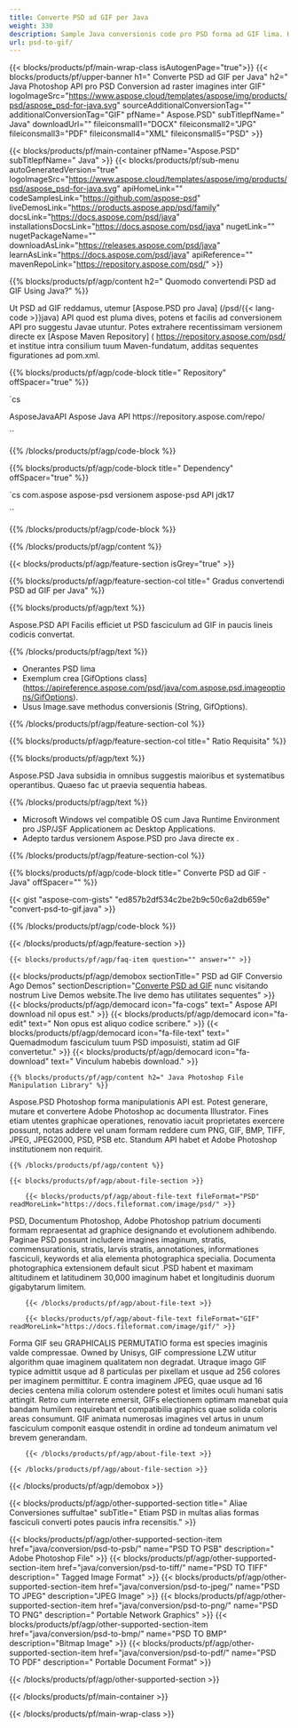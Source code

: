 ```yaml
---
title: Converte PSD ad GIF per Java
weight: 330
description: Sample Java conversionis code pro PSD forma ad GIF lima. Hoc exemplo utere codice ad PSD ad GIF convertendi intra quamlibet Telam vel Desktop Java in applicatione subnixa.
url: psd-to-gif/
---
```


{{< blocks/products/pf/main-wrap-class isAutogenPage="true">}}
{{< blocks/products/pf/upper-banner h1=" Converte PSD ad GIF per Java" h2=" Java Photoshop API pro PSD Conversion ad raster imagines inter GIF" logoImageSrc="https://www.aspose.cloud/templates/aspose/img/products/psd/aspose_psd-for-java.svg" sourceAdditionalConversionTag="" additionalConversionTag="GIF" pfName=" Aspose.PSD" subTitlepfName=" Java" downloadUrl="" fileiconsmall1="DOCX" fileiconsmall2="JPG" fileiconsmall3="PDF" fileiconsmall4="XML" fileiconsmall5="PSD" >}}

{{< blocks/products/pf/main-container pfName="Aspose.PSD" subTitlepfName=" Java" >}}
{{< blocks/products/pf/sub-menu autoGeneratedVersion="true" logoImageSrc="https://www.aspose.cloud/templates/aspose/img/products/psd/aspose_psd-for-java.svg" apiHomeLink="" codeSamplesLink="https://github.com/aspose-psd" liveDemosLink="https://products.aspose.app/psd/family" docsLink="https://docs.aspose.com/psd/java" installationsDocsLink="https://docs.aspose.com/psd/java" nugetLink="" nugetPackageName="" downloadAsLink="https://releases.aspose.com/psd/java" learnAsLink="https://docs.aspose.com/psd/java" apiReference="" mavenRepoLink="https://repository.aspose.com/psd/" >}}

{{% blocks/products/pf/agp/content h2=" Quomodo convertendi PSD ad GIF Using Java?" %}}

 Ut PSD ad GIF reddamus, utemur
 [Aspose.PSD pro Java] (/psd/{{< lang-code >}}java)
 API quod est pluma dives, potens et facilis ad conversionem API pro suggestu Javae utuntur. Potes extrahere recentissimam versionem directe ex
 [Aspose Maven Repository] ( https://repository.aspose.com/psd/
 et institue intra consilium tuum Maven-fundatum, additas sequentes figurationes ad pom.xml.

{{% blocks/products/pf/agp/code-block title=" Repository" offSpacer="true" %}}

`cs

<repository>
<id>AsposeJavaAPI</id>
<name>Aspose Java API</name>
<url> https://repository.aspose.com/repo/</url>
</repository>

``

{{% /blocks/products/pf/agp/code-block %}}

{{% blocks/products/pf/agp/code-block title=" Dependency" offSpacer="true" %}}

`cs
<dependency>
<groupId>com.aspose</groupId>
<artifactId>aspose-psd</artifactId>
<version> versionem aspose-psd API</version>
<classifier>jdk17</classifier>
</dependency>

``

{{% /blocks/products/pf/agp/code-block %}}

{{% /blocks/products/pf/agp/content %}}

{{< blocks/products/pf/agp/feature-section isGrey="true" >}}

{{% blocks/products/pf/agp/feature-section-col title=" Gradus convertendi PSD ad GIF per Java" %}}

{{% blocks/products/pf/agp/text %}}

 Aspose.PSD API Facilis efficiet ut PSD fasciculum ad GIF in paucis lineis codicis convertat.

{{% /blocks/products/pf/agp/text %}}

- Onerantes PSD lima
- Exemplum crea [GifOptions class] (https://apireference.aspose.com/psd/java/com.aspose.psd.imageoptions/GifOptions).
- Usus Image.save methodus conversionis (String, GifOptions).

{{% /blocks/products/pf/agp/feature-section-col %}}

{{% blocks/products/pf/agp/feature-section-col title=" Ratio Requisita" %}}

{{% blocks/products/pf/agp/text %}}

 Aspose.PSD Java subsidia in omnibus suggestis maioribus et systematibus operantibus. Quaeso fac ut praevia sequentia habeas.

{{% /blocks/products/pf/agp/text %}}

- Microsoft Windows vel compatible OS cum Java Runtime Environment pro JSP/JSF Applicationem ac Desktop Applications.
- Adepto tardus versionem Aspose.PSD pro Java directe ex
 .

{{% /blocks/products/pf/agp/feature-section-col %}}

{{% blocks/products/pf/agp/code-block title=" Converte PSD ad GIF - Java" offSpacer="" %}}

{{< gist "aspose-com-gists" "ed857b2df534c2be2b9c50c6a2db659e" "convert-psd-to-gif.java" >}}

{{% /blocks/products/pf/agp/code-block %}}

{{< /blocks/products/pf/agp/feature-section >}}

    {{< blocks/products/pf/agp/faq-item question="" answer="" >}}
 

<!-- aboutfile Starts -->

{{< blocks/products/pf/agp/demobox sectionTitle=" PSD ad GIF Conversio Ago Demos" sectionDescription="[Converte PSD ad GIF](https://products.aspose.app/psd/conversion/psd-to-gif) nunc visitando nostrum Live Demos website.The live demo has utilitates sequentes" >}}
        {{< blocks/products/pf/agp/democard icon="fa-cogs" text=" Aspose API download nil opus est." >}}
        {{< blocks/products/pf/agp/democard icon="fa-edit" text=" Non opus est aliquo codice scribere." >}}
        {{< blocks/products/pf/agp/democard icon="fa-file-text" text=" Quemadmodum fasciculum tuum PSD imposuisti, statim ad GIF convertetur." >}}
        {{< blocks/products/pf/agp/democard icon="fa-download" text=" Vinculum habebis download." >}}

    {{% blocks/products/pf/agp/content h2=" Java Photoshop File Manipulation Library" %}}

 Aspose.PSD Photoshop forma manipulationis API est. Potest generare, mutare et convertere Adobe Photoshop ac documenta Illustrator. Fines etiam utentes graphicae operationes, renovatio iacuit proprietates exercere possunt, notas addere vel unam formam reddere cum PNG, GIF, BMP, TIFF, JPEG, JPEG2000, PSD, PSB etc. Standum API habet et Adobe Photoshop institutionem non requirit.



    {{% /blocks/products/pf/agp/content %}}

    {{< blocks/products/pf/agp/about-file-section >}}

        {{< blocks/products/pf/agp/about-file-text fileFormat="PSD" readMoreLink="https://docs.fileformat.com/image/psd/" >}}

PSD, Documentum Photoshop, Adobe Photoshop patrium documenti formam repraesentat ad graphice designando et evolutionem adhibendo. Paginae PSD possunt includere imagines imaginum, stratis, commensurationis, stratis, larvis stratis, annotationes, informationes fasciculi, keywords et alia elementa photographica specialia. Documenta photographica extensionem default sicut .PSD habent et maximam altitudinem et latitudinem 30,000 imaginum habet et longitudinis duorum gigabytarum limitem.


        {{< /blocks/products/pf/agp/about-file-text >}}

        {{< blocks/products/pf/agp/about-file-text fileFormat="GIF" readMoreLink="https://docs.fileformat.com/image/gif/" >}}

Forma GIF seu GRAPHICALIS PERMUTATIO forma est species imaginis valde compressae. Owned by Unisys, GIF compressione LZW utitur algorithm quae imaginem qualitatem non degradat. Utraque imago GIF typice admittit usque ad 8 particulas per pixellam et usque ad 256 colores per imaginem permittitur. E contra imaginem JPEG, quae usque ad 16 decies centena milia colorum ostendere potest et limites oculi humani satis attingit. Retro cum interrete emersit, GIFs electionem optimam manebat quia bandam humilem requirebant et compatibilia graphics quae solida coloris areas consumunt. GIF animata numerosas imagines vel artus in unum fasciculum componit easque ostendit in ordine ad tondeum animatum vel brevem generandam.


        {{< /blocks/products/pf/agp/about-file-text >}}

    {{< /blocks/products/pf/agp/about-file-section >}}

{{< /blocks/products/pf/agp/demobox >}}

<!-- aboutfile Ends -->

{{< blocks/products/pf/agp/other-supported-section title=" Aliae Conversiones suffultae" subTitle=" Etiam PSD in multas alias formas fasciculi converti potes paucis infra recensitis." >}}

{{< blocks/products/pf/agp/other-supported-section-item href="java/conversion/psd-to-psb/" name="PSD TO PSB" description=" Adobe Photoshop File" >}}
{{< blocks/products/pf/agp/other-supported-section-item href="java/conversion/psd-to-tiff/" name="PSD TO TIFF" description=" Tagged Image Format" >}}
{{< blocks/products/pf/agp/other-supported-section-item href="java/conversion/psd-to-jpeg/" name="PSD TO JPEG" description="JPEG Image" >}}
{{< blocks/products/pf/agp/other-supported-section-item href="java/conversion/psd-to-png/" name="PSD TO PNG" description=" Portable Network Graphics" >}}
{{< blocks/products/pf/agp/other-supported-section-item href="java/conversion/psd-to-bmp/" name="PSD TO BMP" description="Bitmap Image" >}}
{{< blocks/products/pf/agp/other-supported-section-item href="java/conversion/psd-to-pdf/" name="PSD TO PDF" description=" Portable Document Format" >}}

{{< /blocks/products/pf/agp/other-supported-section >}}

{{< /blocks/products/pf/main-container >}}
    
{{< /blocks/products/pf/main-wrap-class >}}
